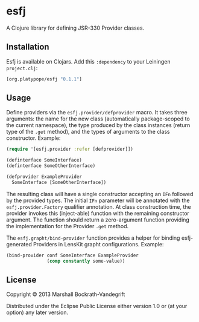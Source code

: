 # esfj

A Clojure library for defining JSR-330 Provider classes.

## Installation

Esfj is available on Clojars.  Add this `:dependency` to your Leiningen
`project.clj`:

```clj
[org.platypope/esfj "0.1.1"]
```

## Usage

Define providers via the `esfj.provider/defprovider` macro.  It takes
three arguments: the name for the new class (automatically
package-scoped to the current namespace), the type produced by the
class instances (return type of the `.get` method), and the types of
arguments to the class constructor.  Example:

```clj
(require '[esfj.provider :refer [defprovider]])

(definterface SomeInterface)
(definterface SomeOtherInterface)

(defprovider ExampleProvider
  SomeInterface [SomeOtherInterface])
```

The resulting class will have a single constructor accepting an `IFn`
followed by the provided types.  The initial `IFn` parameter will be
annotated with the `esfj.provider.Factory` qualifier annotation.  At
class construction time, the provider invokes this (inject-able)
function with the remaining constructor argument.  The function should
return a zero-argument function providing the implementation for the
Provider `.get` method.

The `esfj.grapht/bind-provider` function provides a helper for binding
esfj-generated Providers in LensKit grapht configurations.  Example:

```clj
(bind-provider conf SomeInterface ExampleProvider
               (comp constantly some-value))
```

## License

Copyright © 2013 Marshall Bockrath-Vandegrift

Distributed under the Eclipse Public License either version 1.0 or (at
your option) any later version.
